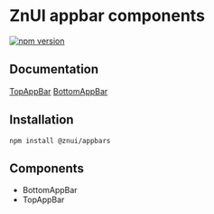 # ZnUI appbar components
[![npm version](https://badge.fury.io/js/@znui%2Fappbars.svg)](https://badge.fury.io/js/@znui%2Fappbars)

## Documentation
[TopAppBar](https://ui.zation.ru/#/components/TopAppBar)
[BottomAppBar](https://ui.zation.ru/#/components/BottomAppBar)

## Installation

```
npm install @znui/appbars
```

## Components
- BottomAppBar
- TopAppBar